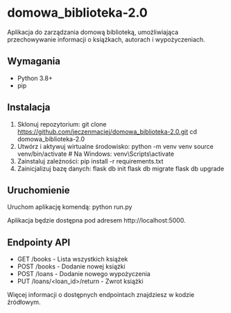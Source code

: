 # domowa_biblioteka-2.0

Aplikacja do zarządzania domową biblioteką, umożliwiająca przechowywanie informacji o książkach, autorach i wypożyczeniach.

## Wymagania

- Python 3.8+
- pip

## Instalacja

1. Sklonuj repozytorium:
git clone https://github.com/jeczenmaciej/domowa_biblioteka-2.0.git
cd domowa_biblioteka-2.0
2. Utwórz i aktywuj wirtualne środowisko:
python -m venv venv
source venv/bin/activate  # Na Windows: venv\Scripts\activate
3. Zainstaluj zależności:
pip install -r requirements.txt
4. Zainicjalizuj bazę danych:
flask db init
flask db migrate
flask db upgrade

## Uruchomienie

Uruchom aplikację komendą:
python run.py

Aplikacja będzie dostępna pod adresem http://localhost:5000.

## Endpointy API

- GET /books - Lista wszystkich książek
- POST /books - Dodanie nowej książki
- POST /loans - Dodanie nowego wypożyczenia
- PUT /loans/<loan_id>/return - Zwrot książki

Więcej informacji o dostępnych endpointach znajdziesz w kodzie źródłowym.
